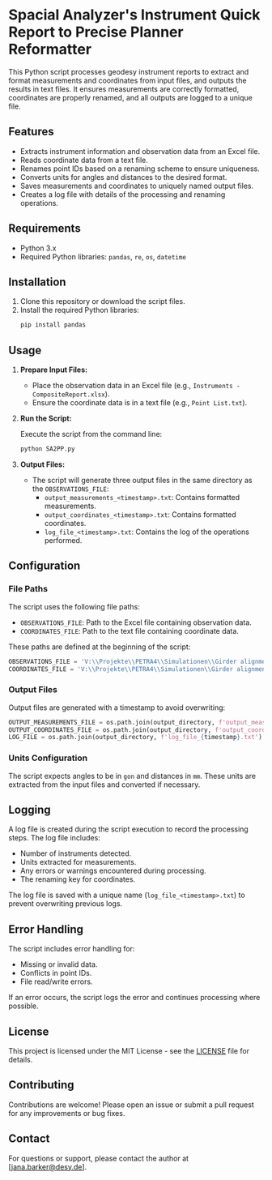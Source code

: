# Spacial Analyzer's Instrument Quick Report to Precise Planner Reformatter

This Python script processes geodesy instrument reports to extract and format measurements and coordinates from input files, and outputs the results in text files. It ensures measurements are correctly formatted, coordinates are properly renamed, and all outputs are logged to a unique file.

## Features

- Extracts instrument information and observation data from an Excel file.
- Reads coordinate data from a text file.
- Renames point IDs based on a renaming scheme to ensure uniqueness.
- Converts units for angles and distances to the desired format.
- Saves measurements and coordinates to uniquely named output files.
- Creates a log file with details of the processing and renaming operations.

## Requirements

- Python 3.x
- Required Python libraries: `pandas`, `re`, `os`, `datetime`

## Installation

1. Clone this repository or download the script files.
2. Install the required Python libraries:
    ```bash
   pip install pandas
   ```

## Usage

1. **Prepare Input Files:**
   - Place the observation data in an Excel file (e.g., `Instruments - CompositeReport.xlsx`).
   - Ensure the coordinate data is in a text file (e.g., `Point List.txt`).

2. **Run the Script:**

   Execute the script from the command line:
   ```bash
   python SA2PP.py
   ```

3. **Output Files:**
   - The script will generate three output files in the same directory as the `OBSERVATIONS_FILE`:
     - `output_measurements_<timestamp>.txt`: Contains formatted measurements.
     - `output_coordinates_<timestamp>.txt`: Contains formatted coordinates.
     - `log_file_<timestamp>.txt`: Contains the log of the operations performed.

## Configuration

### File Paths

The script uses the following file paths:

- `OBSERVATIONS_FILE`: Path to the Excel file containing observation data.
- `COORDINATES_FILE`: Path to the text file containing coordinate data.

These paths are defined at the beginning of the script:
```python
OBSERVATIONS_FILE = 'V:\\Projekte\\PETRA4\\Simulationen\\Girder alignment\\Instruments - CompositeReport.xlsx'
COORDINATES_FILE = 'V:\\Projekte\\PETRA4\\Simulationen\\Girder alignment\\Point List.txt'
```

### Output Files

Output files are generated with a timestamp to avoid overwriting:
```python
OUTPUT_MEASUREMENTS_FILE = os.path.join(output_directory, f'output_measurements_{timestamp}.txt')
OUTPUT_COORDINATES_FILE = os.path.join(output_directory, f'output_coordinates_{timestamp}.txt')
LOG_FILE = os.path.join(output_directory, f'log_file_{timestamp}.txt')
```

### Units Configuration

The script expects angles to be in `gon` and distances in `mm`. These units are extracted from the input files and converted if necessary.

## Logging

A log file is created during the script execution to record the processing steps. The log file includes:

- Number of instruments detected.
- Units extracted for measurements.
- Any errors or warnings encountered during processing.
- The renaming key for coordinates.

The log file is saved with a unique name (`log_file_<timestamp>.txt`) to prevent overwriting previous logs.

## Error Handling

The script includes error handling for:

- Missing or invalid data.
- Conflicts in point IDs.
- File read/write errors.

If an error occurs, the script logs the error and continues processing where possible.

## License

This project is licensed under the MIT License - see the [LICENSE](LICENSE) file for details.

## Contributing

Contributions are welcome! Please open an issue or submit a pull request for any improvements or bug fixes.

## Contact

For questions or support, please contact the author at [jana.barker@desy.de].
